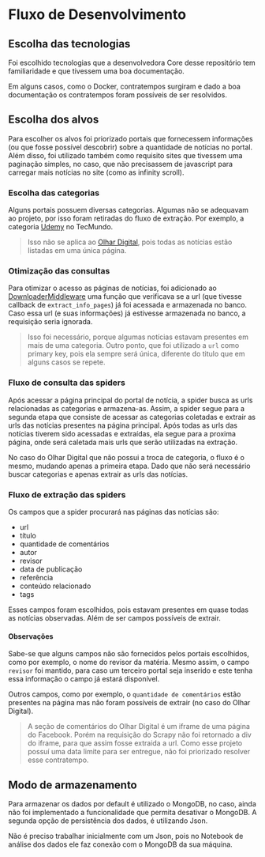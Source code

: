 # Fluxo de Desenvolvimento

## Escolha das tecnologias

Foi escolhido tecnologias que a desenvolvedora Core desse repositório tem familiaridade e que tivessem uma boa documentação.

Em alguns casos, como o Docker, contratempos surgiram e dado a boa documentação os contratempos foram possíveis de ser resolvidos. 

## Escolha dos alvos

Para escolher os alvos foi priorizado portais que fornecessem informações (ou que fosse possível descobrir) sobre a quantidade de notícias no portal. Além disso, foi utilizado também como requisito sites que tivessem uma paginação simples, no caso, que não precisassem de javascript para carregar mais notícias no site (como as infinity scroll).

### Escolha das categorias

Alguns portais possuem diversas categorias. Algumas não se adequavam ao projeto, por isso foram retiradas do fluxo de extração. Por exemplo, a categoria [Udemy](https://www.tecmundo.com.br/udemy) no TecMundo.

> Isso não se aplica ao [Olhar Digital](https://olhardigital.com.br/noticias/), pois todas as notícias estão listadas em uma única página. 


### Otimização das consultas

Para otimizar o acesso as páginas de notícias, foi adicionado ao [DownloaderMiddleware](https://github.com/naanadr/portais-noticias-tech/blob/301baab2ccc0921d3045294f154fa36a5ca0bdde/portais_tech/portais_tech/middlewares.py#L39) uma função que verificava se a url (que tivesse callback de `extract_info_pages`) já foi acessada e armazenada no banco. Caso essa url (e suas informações) já estivesse armazenada no banco, a requisição seria ignorada. 

> Isso foi necessário, porque algumas notícias estavam presentes em mais de uma categoria. Outro ponto, que foi utilizado a `url` como primary key, pois ela sempre será única, diferente do titulo que em alguns casos se repete.


### Fluxo de consulta das spiders

Após acessar a página principal do portal de notícia, a spider busca as urls relacionadas as categorias e armazena-as. Assim, a spider segue para a segunda etapa que consiste de acessar as categorias coletadas e extrair as urls das notícias presentes na página principal. Após todas as urls das notícias tiverem sido acessadas e extraídas, ela segue para a proxima página, onde será caletada mais urls que serão utilizadas na extração. 

No caso do Olhar Digital que não possui a troca de categoria, o fluxo é o mesmo, mudando apenas a primeira etapa. Dado que não será necessário buscar categorias e apenas extrair as urls das notícias.


### Fluxo de extração das spiders

Os campos que a spider procurará nas páginas das notícias são:

  * url
  * título
  * quantidade de comentários
  * autor
  * revisor
  * data de publicação
  * referência
  * conteúdo relacionado
  * tags

Esses campos foram escolhidos, pois estavam presentes em quase todas as notícias observadas. Além de ser campos possíveis de extrair.

#### Observações

Sabe-se que alguns campos não são fornecidos pelos portais escolhidos, como por exemplo, o nome do revisor da matéria. Mesmo assim, o campo `revisor` foi mantido, para caso um terceiro portal seja inserido e este tenha essa informação o campo já estará disponível. 

Outros campos, como por exemplo, o `quantidade de comentários` estão presentes na página mas não foram possíveis de extrair (no caso do Olhar Digital). 

> A seção de comentários do Olhar Digital é um iframe de uma página do Facebook. Porém na requisição do Scrapy não foi retornado a div do iframe, para que assim fosse extraida a url. Como esse projeto possuí uma data limite para ser entregue, não foi priorizado resolver esse contratempo.

## Modo de armazenamento

Para armazenar os dados por default é utilizado o MongoDB, no caso, ainda não foi implementado a funcionalidade que permita desativar o MongoDB. A segunda opção de persistência dos dados, é utilizando Json.

Não é preciso trabalhar inicialmente com um Json, pois no Notebook de análise dos dados ele faz conexão com o MongoDB da sua máquina.
